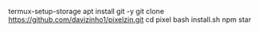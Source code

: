 termux-setup-storage
apt install git -y
git clone 
https://github.com/davizinho1/pixelzin.git
cd pixel
bash install.sh
npm star
